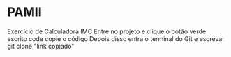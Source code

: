 # PAMII
Exercício de Calculadora IMC
Entre no projeto e clique o botão verde escrito code copie o código
Depois disso entra o terminal do Git e escreva:
git clone "link copiado"
